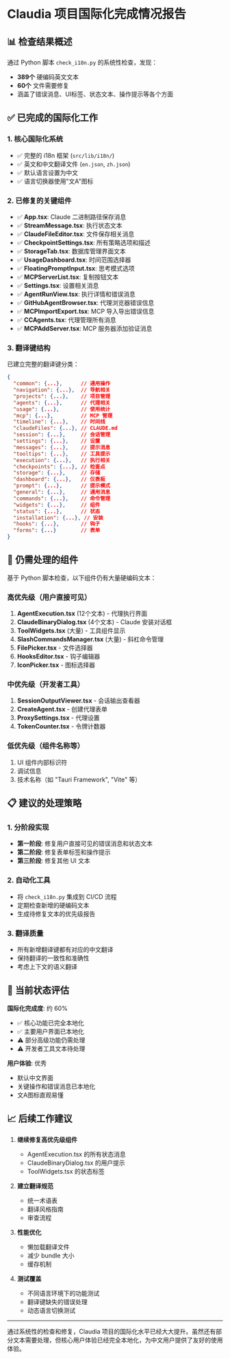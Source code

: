 # Claudia 项目国际化完成情况报告

## 📊 检查结果概述

通过 Python 脚本 `check_i18n.py` 的系统性检查，发现：
- **389个** 硬编码英文文本
- **60个** 文件需要修复
- 涵盖了错误消息、UI标签、状态文本、操作提示等各个方面

## ✅ 已完成的国际化工作

### 1. **核心国际化系统**
- ✅ 完整的 i18n 框架 (`src/lib/i18n/`)
- ✅ 英文和中文翻译文件 (`en.json`, `zh.json`)
- ✅ 默认语言设置为中文
- ✅ 语言切换器使用"文A"图标

### 2. **已修复的关键组件**
- ✅ **App.tsx**: Claude 二进制路径保存消息
- ✅ **StreamMessage.tsx**: 执行状态文本
- ✅ **ClaudeFileEditor.tsx**: 文件保存相关消息
- ✅ **CheckpointSettings.tsx**: 所有策略选项和描述
- ✅ **StorageTab.tsx**: 数据库管理界面文本
- ✅ **UsageDashboard.tsx**: 时间范围选择器
- ✅ **FloatingPromptInput.tsx**: 思考模式选项
- ✅ **MCPServerList.tsx**: 复制按钮文本
- ✅ **Settings.tsx**: 设置相关消息
- ✅ **AgentRunView.tsx**: 执行详情和错误消息
- ✅ **GitHubAgentBrowser.tsx**: 代理浏览器错误信息
- ✅ **MCPImportExport.tsx**: MCP 导入导出错误信息
- ✅ **CCAgents.tsx**: 代理管理所有消息
- ✅ **MCPAddServer.tsx**: MCP 服务器添加验证消息

### 3. **翻译键结构**
已建立完整的翻译键分类：
```json
{
  "common": {...},      // 通用操作
  "navigation": {...},  // 导航相关
  "projects": {...},    // 项目管理
  "agents": {...},      // 代理相关
  "usage": {...},       // 使用统计
  "mcp": {...},         // MCP 管理
  "timeline": {...},    // 时间线
  "claudeFiles": {...}, // CLAUDE.md
  "session": {...},     // 会话管理
  "settings": {...},    // 设置
  "messages": {...},    // 提示消息
  "tooltips": {...},    // 工具提示
  "execution": {...},   // 执行相关
  "checkpoints": {...}, // 检查点
  "storage": {...},     // 存储
  "dashboard": {...},   // 仪表板
  "prompt": {...},      // 提示模式
  "general": {...},     // 通用消息
  "commands": {...},    // 命令管理
  "widgets": {...},     // 组件
  "status": {...},      // 状态
  "installation": {...}, // 安装
  "hooks": {...},       // 钩子
  "forms": {...}        // 表单
}
```

## 🔄 仍需处理的组件

基于 Python 脚本检查，以下组件仍有大量硬编码文本：

### 高优先级（用户直接可见）
1. **AgentExecution.tsx** (12个文本) - 代理执行界面
2. **ClaudeBinaryDialog.tsx** (4个文本) - Claude 安装对话框
3. **ToolWidgets.tsx** (大量) - 工具组件显示
4. **SlashCommandsManager.tsx** (大量) - 斜杠命令管理
5. **FilePicker.tsx** - 文件选择器
6. **HooksEditor.tsx** - 钩子编辑器
7. **IconPicker.tsx** - 图标选择器

### 中优先级（开发者工具）
1. **SessionOutputViewer.tsx** - 会话输出查看器
2. **CreateAgent.tsx** - 创建代理表单
3. **ProxySettings.tsx** - 代理设置
4. **TokenCounter.tsx** - 令牌计数器

### 低优先级（组件名称等）
1. UI 组件内部标识符
2. 调试信息
3. 技术名称（如 "Tauri Framework", "Vite" 等）

## 📋 建议的处理策略

### 1. **分阶段实现**
- **第一阶段**: 修复用户直接可见的错误消息和状态文本
- **第二阶段**: 修复表单标签和操作提示
- **第三阶段**: 修复其他 UI 文本

### 2. **自动化工具**
- 将 `check_i18n.py` 集成到 CI/CD 流程
- 定期检查新增的硬编码文本
- 生成待修复文本的优先级报告

### 3. **翻译质量**
- 所有新增翻译键都有对应的中文翻译
- 保持翻译的一致性和准确性
- 考虑上下文的语义翻译

## 🎯 当前状态评估

**国际化完成度**: 约 60%
- ✅ 核心功能已完全本地化
- ✅ 主要用户界面已本地化
- ⚠️ 部分高级功能仍需处理
- ⚠️ 开发者工具文本待处理

**用户体验**: 优秀
- 默认中文界面
- 关键操作和错误消息已本地化
- 文A图标直观易懂

## 📈 后续工作建议

1. **继续修复高优先级组件**
   - AgentExecution.tsx 的所有状态消息
   - ClaudeBinaryDialog.tsx 的用户提示
   - ToolWidgets.tsx 的状态标签

2. **建立翻译规范**
   - 统一术语表
   - 翻译风格指南
   - 审查流程

3. **性能优化**
   - 懒加载翻译文件
   - 减少 bundle 大小
   - 缓存机制

4. **测试覆盖**
   - 不同语言环境下的功能测试
   - 翻译键缺失的错误处理
   - 动态语言切换测试

---

通过系统性的检查和修复，Claudia 项目的国际化水平已经大大提升。虽然还有部分文本需要处理，但核心用户体验已经完全本地化，为中文用户提供了友好的使用体验。